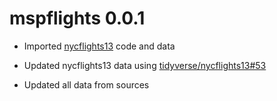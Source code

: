 # mspflights 0.0.1

* Imported [nycflights13](https://nycflights13.tidyverse.org) code and data

* Updated nycflights13 data using [tidyverse/nycflights13#53](https://github.com/tidyverse/nycflights13/pull/53)

* Updated all data from sources
